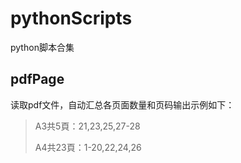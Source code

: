 # pythonScripts
python脚本合集
## pdfPage
读取pdf文件，自动汇总各页面数量和页码输出示例如下：
> A3共5頁：21,23,25,27-28
> 
> A4共23頁：1-20,22,24,26
